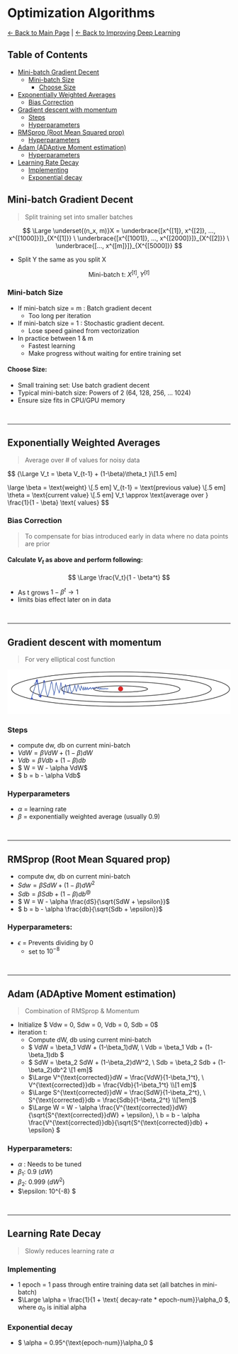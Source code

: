 # Optimization Algorithms

[← Back to Main Page](../../../README.md) | [← Back to Improving Deep Learning](../README.md)

## Table of Contents
- [Mini-batch Gradient Decent](#mini-batch-gradient-decent)
  - [Mini-batch Size](#mini-batch-size)
    - [Choose Size](#choose-size)
- [Exponentially Weighted Averages](#exponentially-weighted-averages)
  - [Bias Correction](#bias-correction)
- [Gradient descent with momentum](#gradient-descent-with-momentum)
  - [Steps](#steps)
  - [Hyperparameters](#hyperparameters)
- [RMSprop (Root Mean Squared prop)](#rmsprop-root-mean-squared-prop)
  - [Hyperparameters](#hyperparameters-1)
- [Adam (ADAptive Moment estimation)](#adam-adaptive-moment-estimation)
  - [Hyperparameters](#hyperparameters-2)
- [Learning Rate Decay](#learning-rate-decay)
  - [Implementing](#implementing)
  - [Exponential decay](#exponential-decay)

## Mini-batch Gradient Decent
> Split training set into smaller batches

$$ \Large \underset{(n_x, m)}X = \underbrace{[x^{[1]}, x^{[2]}, ..., x^{[1000]}]}_{X^{[1]}}  \
\underbrace{[x^{[1001]}, ..., x^{[2000]}]}_{X^{[2]}}  \
\underbrace{[..., x^{[m]}]}_{X^{[5000]}} 
$$
- Split Y the same as you split X

$$ \text{Mini-batch t: } X^{[t]}, Y^{[t]} $$

### Mini-batch Size
- If mini-batch size = m : Batch gradient decent
    - Too long per iteration
- If mini-batch size = 1 : Stochastic gradient decent. 
    - Lose speed gained from vectorization
- In practice between 1 & m
    - Fastest learning
    - Make progress without waiting for entire training set

#### Choose Size:
- Small training set: Use batch gradient decent
- Typical mini-batch size: Powers of 2 (64, 128, 256, ... 1024)
- Ensure size fits in CPU/GPU memory

<br>
<hr>

## Exponentially Weighted Averages
> Average over # of values for noisy data

$$ {\Large V_t = \beta V_{t-1} + (1-\beta)\theta_t }\\[1.5 em]

\large
\beta = \text{weight} \\[.5 em]
V_{t-1} = \text{previous value} \\[.5 em]
\theta = \text{current value} \\[.5 em]
V_t \approx \text{average over } \frac{1}{1 - \beta} \text{ values}
$$

### Bias Correction
> To compensate for bias introduced early in data where no data points are prior

#### Calculate $V_t$ as above and perform following:

$$ \Large \frac{V_t}{1 - \beta^t} $$ 

- As t grows $1 - \beta^t \rightarrow 1$
- limits bias effect later on in data

<br>
<hr>

## Gradient descent with momentum
> For very elliptical cost function

<img src="images/momentum.png" width=750>

### Steps
- compute dw, db on current mini-batch
- $VdW = \beta VdW + (1-\beta)dW$
- $Vdb = \beta Vdb + (1 - \beta)db$
- $ W = W - \alpha VdW$
- $ b = b - \alpha Vdb$

### Hyperparameters
- $\alpha$ = learning rate
- $\beta$ = exponentially weighted average (usually 0.9)

<br>
<hr>

## RMSprop (Root Mean Squared prop)
- compute dw, db on current mini-batch
- $Sdw = \beta SdW + (1-\beta)dW^2$
- $Sdb = \beta Sdb + (1 - \beta)db^@$
- $ W = W - \alpha \frac{dS}{\sqrt{SdW + \epsilon}}$
- $ b = b - \alpha \frac{db}{\sqrt{Sdb + \epsilon}}$

### Hyperparameters:
- $\epsilon$ = Prevents dividing by 0
    - set to $10^{-8}$

<br>
<hr>

## Adam (ADAptive Moment estimation)
> Combination of RMSprop & Momentum

- Initialize $ Vdw = 0, Sdw = 0, Vdb = 0, Sdb = 0$
- iteration t:
    - Compute dW, db using current mini-batch
    - $ VdW = \beta_1 VdW + (1-\beta_1)dW, \ Vdb = \beta_1 Vdb + (1-\beta_1)db $
    - $ SdW = \beta_2 SdW + (1-\beta_2)dW^2, \ Sdb = \beta_2 Sdb + (1-\beta_2)db^2 \\[1 em]$
    - $\Large V^{\text{corrected}}dW = \frac{VdW}{1-\beta_1^t}, \ V^{\text{corrected}}db = \frac{Vdb}{1-\beta_1^t} \\[1 em]$
    - $\Large S^{\text{corrected}}dW = \frac{SdW}{1-\beta_2^t}, \ S^{\text{corrected}}db = \frac{Sdb}{1-\beta_2^t} \\[1em]$
    - $\Large W = W - \alpha \frac{V^{\text{corrected}}dW}{\sqrt{S^{\text{corrected}}dW} + \epsilon}, \ b = b - \alpha \frac{V^{\text{corrected}}db}{\sqrt{S^{\text{corrected}}db} + \epsilon} $

### Hyperparameters:
- $\alpha$ : Needs to be tuned
- $\beta_1$: 0.9 ($dW$)
- $\beta_2$: 0.999 ($dW^2$)
- $\epsilon: 10^{-8} $

<br>
<hr>

## Learning Rate Decay
> Slowly reduces learning rate $\alpha$

### Implementing
- 1 epoch = 1 pass through entire training data set (all batches in mini-batch)
- $\Large \alpha = \frac{1}{1 + \text{ decay-rate * epoch-num}}\alpha_0 $, where $\alpha_0$ is initial alpha

### Exponential decay
- $ \alpha = 0.95^{\text{epoch-num}}\alpha_0 $